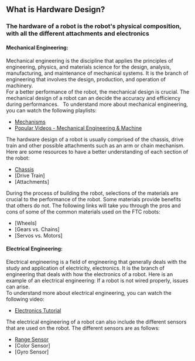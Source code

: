## What is Hardware Design?
### The hardware of a robot is the robot's physical composition, with all the different attachments and electronics
#### Mechanical Engineering:
Mechanical engineering is the discipline that applies the principles of engineering, physics, and materials science for the design, analysis, manufacturing, and maintenance of mechanical systems. It is the branch of engineering that involves the design, production, and operation of machinery.  
For a better performance of the robot, the mechanical design is crucial. The mechanical design of a robot can an decide the accuracy and efficiency during performances.  
  To understand more about mechanical engineering, you can watch the following playlists:
  * [Mechanisms](https://www.youtube.com/playlist?list=PLhoXNQqrCmEfAaTf0AfQ1Ztxmz2DoZiCk)
  * [Popular Videos - Mechanical Engineering & Machine](https://www.youtube.com/playlist?list=PLu47uXiGePcbILxknLico8Vp0J4pyS2sL)
  
The hardware design of a robot is usually comprised of the chassis, drive train and other possible attachments such as an arm or chain mechanism. Here are some resources to have a better understanding of each section of the robot:
* [Chassis](https://ftccats.github.io/Chassis)
* [Drive Train]
* [Attachments]

During the process of building the robot, selections of the materials are crucial to the performance of the robot. Some materials provide benefits that others do not. The following links will take you through the pros and cons of some of the common materials used on the FTC robots:
* [Wheels]
* [Gears vs. Chains]
* [Servos vs. Motors]
#### Electrical Engineering:
  Electrical engineering is a field of engineering that generally deals with the study and application of electricity, electronics. It is the branch of engineering that deals with how the electronics of a robot. Here is an example of an electrical engineering: If a robot is not wired properly, issues can arise.  
  To understand more about electrical engineering, you can watch the following video:  
  * [Electronics Tutorial](https://www.youtube.com/watch?v=XYJ_AUOw4aE)
  
  The electrical engineering of a robot can also include the different sensors that are used on the robot. The different sensors are as follows:
  * [Range Sensor](https://ftccats.github.io/RangeSensor)
  * [Color Sensor]
  * [Gyro Sensor]
